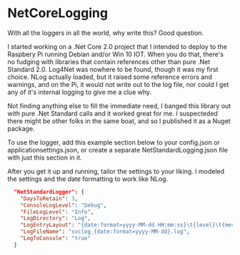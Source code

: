 # NetCoreLogging

With all the loggers in all the world, why write this?  Good question.

I started working on a .Net Core 2.0 project that I intended to deploy to the Raspbery Pi running Debian and/or Win 10 IOT. When you do that, there's no fudging with libraries that contain references other than pure .Net Standard 2.0.  Log4Net was nowhere to be found, though it was my first choice.  NLog actually loaded, but it raised some reference errors and warnings, and on the Pi, it would not write out to the log file, nor could I get any of it's internal logging to give me a clue why.  

Not finding anything else to fill the immediate need, I banged this library out with pure .Net Standard calls and it worked great for me.  I suspecteded there might be other folks in the same boat, and so I published it as a Nuget package.

To use the logger, add this example section below to your config.json or applicationsettings.json, or create a separate NetStandardLogging.json file with just this section in it.

After you get it up and running, tailor the settings to your liking.  I modeled the settings and the date formatting to work like NLog.



```json
  "NetStandardLogger": {
    "DaysToRetain": 3,
    "ConsoleLogLevel": "Debug",
    "FileLogLevel": "Info",
    "LogDirectory": "Log",
    "LogEntryLayout": "{date:format=yyyy-MM-dd HH:mm:ss}\t{level}\t{message}",
    "LogFileName": "svclog_{date:format=yyyy-MM-dd}.log",
    "LogToConsole": "true"
  }
